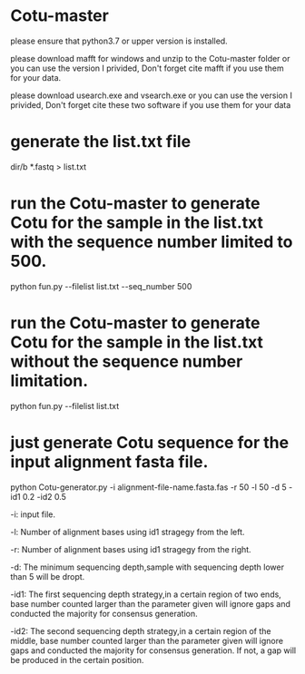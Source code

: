 # Cotu-master
please ensure that python3.7 or upper version is installed.

please download mafft for windows and unzip to the Cotu-master folder or you can use the version I privided, Don't forget cite mafft if you use them for your data.

please download usearch.exe and vsearch.exe or you can use the version I privided, Don't forget cite these two software if you use them for your data

# generate the list.txt file 
dir/b *.fastq > list.txt

# run the Cotu-master to generate Cotu for the sample in the list.txt with the sequence number limited to 500.
python fun.py --filelist list.txt --seq_number 500

# run the Cotu-master to generate Cotu for the sample in the list.txt without the sequence number limitation.
python fun.py --filelist list.txt

# just generate Cotu sequence for the input alignment fasta file.
python Cotu-generator.py -i alignment-file-name.fasta.fas -r 50 -l 50 -d 5 -id1 0.2 -id2 0.5

-i: input file.

-l: Number of alignment bases using id1 stragegy from the left.

-r: Number of alignment bases using id1 stragegy from the right.

-d: The minimum sequencing depth,sample with sequencing depth lower than 5 will be dropt.

-id1: The first sequencing depth strategy,in a certain region of two ends, base number counted larger than the parameter given will ignore gaps and conducted the majority for consensus generation.

-id2: The second sequencing depth strategy,in a certain region of the middle, base number counted larger than the parameter given will ignore gaps and conducted the majority for consensus generation. If not, a gap will be produced in the certain position.
